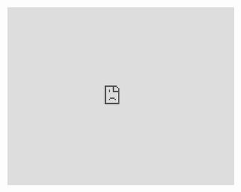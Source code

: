 <iframe src="https://flashservice.xvideos.com/embedframe/9530904" frameborder=0 width=510 height=400 scrolling=no allowfullscreen=allowfullscreen></iframe>
